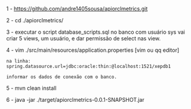 1 - https://github.com/andre1405sousa/apiorclmetrics.git

2 - cd ./apiorclmetrics/

3 - executar o script database_scripts.sql no banco com usuário sys
    vai criar 5 views, um usuário, e dar permissão de select nas view.

4 - vim  ./src/main/resources/application.properties [vim ou qq editor]

    na linha: spring.datasource.url=jdbc:oracle:thin:@localhost:1521/xepdb1

    informar os dados de conexão com o banco.

5 - mvn clean install

6 - java -jar ./target/apiorclmetrics-0.0.1-SNAPSHOT.jar
